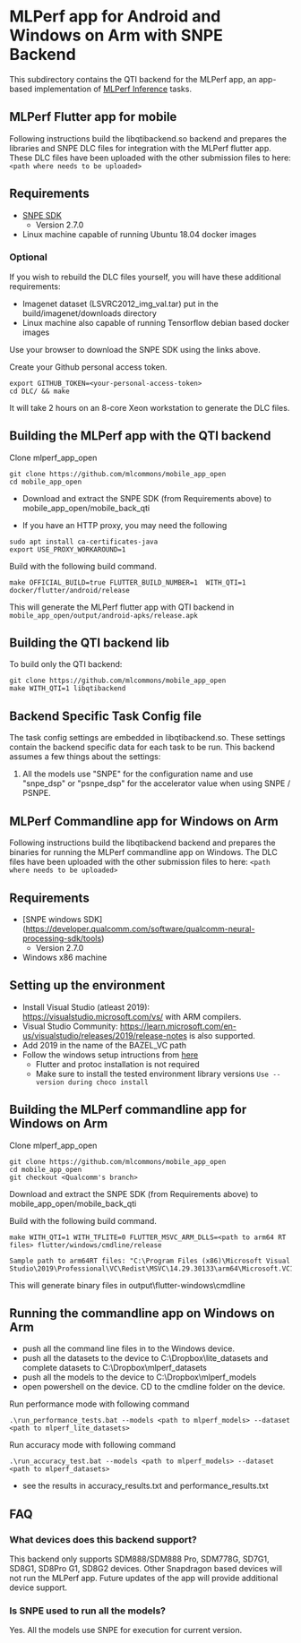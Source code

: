# MLPerf app for Android and Windows on Arm with SNPE Backend

This subdirectory contains the QTI backend for the MLPerf app, an app-based
implementation of [MLPerf Inference](https://github.com/mlperf/inference) tasks.

## MLPerf Flutter app for mobile

Following instructions build the libqtibackend.so backend and prepares the libraries and
SNPE DLC files for integration with the MLPerf flutter app. These DLC files have been
uploaded with the other submission files to here: `<path where needs to be uploaded>`

## Requirements

<!-- markdown-link-check-disable-next-line -->
* [SNPE SDK](https://developer.qualcomm.com/software/qualcomm-neural-processing-sdk/tools)
  * Version 2.7.0
* Linux machine capable of running Ubuntu 18.04 docker images

### Optional

If you wish to rebuild the DLC files yourself, you will have these additional requirements:

* Imagenet dataset (LSVRC2012_img_val.tar) put in the build/imagenet/downloads directory
* Linux machine also capable of running Tensorflow debian based docker images

Use your browser to download the SNPE SDK using the links above.

Create your Github personal access token.

```shell
export GITHUB_TOKEN=<your-personal-access-token>
cd DLC/ && make
```

It will take 2 hours on an 8-core Xeon workstation to generate the DLC files.

## Building the MLPerf app with the QTI backend
Clone mlperf_app_open
```shell
git clone https://github.com/mlcommons/mobile_app_open
cd mobile_app_open
```

* Download and extract the SNPE SDK (from Requirements above) to mobile_app_open/mobile_back_qti

* If you have an HTTP proxy, you may need the following

```shell
sudo apt install ca-certificates-java
export USE_PROXY_WORKAROUND=1
```

Build with the following build command.

```shell
make OFFICIAL_BUILD=true FLUTTER_BUILD_NUMBER=1  WITH_QTI=1 docker/flutter/android/release
```

This will generate the MLPerf flutter app with QTI backend in ```mobile_app_open/output/android-apks/release.apk```

## Building the QTI backend lib

To build only the QTI backend:

```shell
git clone https://github.com/mlcommons/mobile_app_open
make WITH_QTI=1 libqtibackend
```

## Backend Specific Task Config file

The task config settings are embedded in libqtibackend.so. These settings contain the
backend specific data for each task to be run. This backend assumes a few things about
the settings:

1. All the models use "SNPE" for the configuration name and use "snpe_dsp" or "psnpe_dsp" for the accelerator value when using SNPE / PSNPE.

## MLPerf Commandline app for Windows on Arm

Following instructions build the libqtibackend backend and prepares the binaries for running the MLPerf commandline app on Windows. The DLC files have been
uploaded with the other submission files to here: `<path where needs to be uploaded>`

## Requirements

<!-- markdown-link-check-disable-next-line -->
* [SNPE windows SDK] (https://developer.qualcomm.com/software/qualcomm-neural-processing-sdk/tools)
  * Version 2.7.0
* Windows x86 machine
## Setting up the environment

* Install Visual Studio (atleast 2019): <https://visualstudio.microsoft.com/vs/> with ARM compilers. 
* Visual Studio Community: <https://learn.microsoft.com/en-us/visualstudio/releases/2019/release-notes> is also supported.
* Add 2019 in the name of the BAZEL_VC path
* Follow the windows setup intructions from [here](https://github.com/mlcommons/mobile_app_open/blob/master/docs/environment-setup/env-setup-windows.md) 
    * Flutter and protoc installation is not required
    * Make sure to install the tested environment library versions `Use --version during choco install`


## Building the MLPerf commandline app for Windows on Arm
Clone mlperf_app_open
```shell
git clone https://github.com/mlcommons/mobile_app_open
cd mobile_app_open
git checkout <Qualcomm's branch>
```

Download and extract the SNPE SDK (from Requirements above) to mobile_app_open/mobile_back_qti

Build with the following build command.

```shell
make WITH_QTI=1 WITH_TFLITE=0 FLUTTER_MSVC_ARM_DLLS=<path to arm64 RT files> flutter/windows/cmdline/release
```
```shell
Sample path to arm64RT files: "C:\Program Files (x86)\Microsoft Visual Studio\2019\Professional\VC\Redist\MSVC\14.29.30133\arm64\Microsoft.VC142.CRT"
```
This will generate binary files in output\flutter-windows\cmdline

## Running the commandline app on Windows on Arm
* push all the command line files in to the Windows device.
* push all the datasets to the device to C:\Dropbox\lite_datasets and complete datasets to C:\Dropbox\mlperf_datasets
* push all the models to the device to C:\Dropbox\mlperf_models
* open powershell on the device. CD to the cmdline folder on the device.

Run performance mode with following command
```shell
.\run_performance_tests.bat --models <path to mlperf_models> --dataset <path to mlperf_lite_datasets>
```
Run accuracy mode with following command
```shell
.\run_accuracy_test.bat --models <path to mlperf_models> --dataset <path to mlperf_datasets>
```
* see the results in accuracy_results.txt and performance_results.txt


## FAQ

### What devices does this backend support?

This backend only supports SDM888/SDM888 Pro, SDM778G, SD7G1, SD8G1, SD8Pro G1, SD8G2 devices.
Other Snapdragon based devices will not run the MLPerf app. Future updates of the app will provide
additional device support.

### Is SNPE used to run all the models?

Yes. All the models use SNPE for execution for current version.
